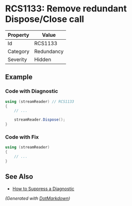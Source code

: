 # RCS1133: Remove redundant Dispose/Close call

| Property | Value      |
| -------- | ---------- |
| Id       | RCS1133    |
| Category | Redundancy |
| Severity | Hidden     |

## Example

### Code with Diagnostic

```csharp
using (streamReader) // RCS1133
{
    // ...

    streamReader.Dispose();
}
```

### Code with Fix

```csharp
using (streamReader)
{
    // ...
}
```

## See Also

* [How to Suppress a Diagnostic](../HowToConfigureAnalyzers.md#how-to-suppress-a-diagnostic)


*\(Generated with [DotMarkdown](http://github.com/JosefPihrt/DotMarkdown)\)*